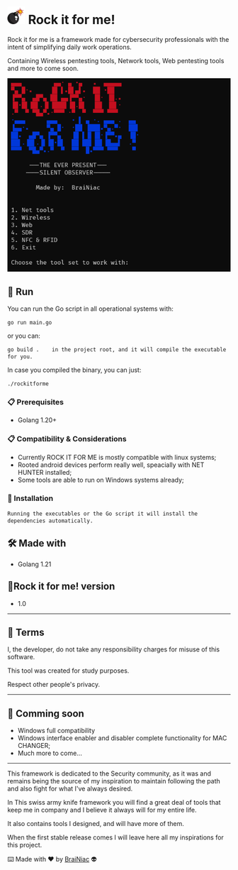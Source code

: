 # <img src="./img/bomb.png" width="40"> Rock it for me!

Rock it for me is a framework made for cybersecurity professionals with the
intent of simplifying daily work operations.<br>

Containing Wireless pentesting tools, Network tools, Web pentesting tools
and more to come soon.

<img src="./img/logo.png">

## 🚀 Run

You can run the Go script in all operational systems with:

```
go run main.go
```
or you can:

```
go build .    in the project root, and it will compile the executable for you.
```
In case you compiled the binary, you can just:

```
./rockitforme
```
### 📋 Prerequisites

- Golang 1.20+

### 📋 Compatibility & Considerations

- Currently ROCK IT FOR ME is mostly compatible with linux systems;
- Rooted android devices perform really well, speacially with NET HUNTER installed;
- Some tools are able to run on Windows systems already;


### 🔧 Installation

```
Running the executables or the Go script it will install the 
dependencies automatically.
```

## 🛠️ Made with

- Golang 1.21

## 📌Rock it for me! version

- 1.0

---

## 📄 Terms

I, the developer, do not take any responsibility charges for misuse
of this software.

This tool was created for study purposes.

Respect other people's privacy.

---

## 📌 Comming soon

- Windows full compatibility
- Windows interface enabler and disabler complete functionality for MAC CHANGER;
- Much more to come...

---
This framework is dedicated to the Security community, as it was and remains being the source
of my inspiration to maintain following the path and also fight for what I've always desired.

In This swiss army knife framework you will find a great deal of tools that keep me in company and
I believe it always will for my entire life.

It also contains tools I designed, and will have more of them.

When the first stable release comes I will leave here all my inspirations for this project.

⌨️ Made with ❤️ by [BraiNiac](https://github.com/babyboydaprince) 👽
